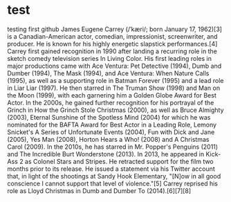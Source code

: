 # test
testing first github
James Eugene Carrey (/ˈkæri/; born January 17, 1962)[3] is a Canadian-American actor, comedian, impressionist, screenwriter, and producer. He is known for his highly energetic slapstick performances.[4]
Carrey first gained recognition in 1990 after landing a recurring role in the sketch comedy television series In Living Color. His first leading roles in major productions came with Ace Ventura: Pet Detective (1994), Dumb and Dumber (1994), The Mask (1994), and Ace Ventura: When Nature Calls (1995), as well as a supporting role in Batman Forever (1995) and a lead role in Liar Liar (1997). He then starred in The Truman Show (1998) and Man on the Moon (1999), with each garnering him a Golden Globe Award for Best Actor.
In the 2000s, he gained further recognition for his portrayal of the Grinch in How the Grinch Stole Christmas (2000), as well as Bruce Almighty (2003), Eternal Sunshine of the Spotless Mind (2004) for which he was nominated for the BAFTA Award for Best Actor in a Leading Role, Lemony Snicket's A Series of Unfortunate Events (2004), Fun with Dick and Jane (2005), Yes Man (2008), Horton Hears a Who! (2008) and A Christmas Carol (2009).
In the 2010s, he has starred in Mr. Popper's Penguins (2011) and The Incredible Burt Wonderstone (2013). In 2013, he appeared in Kick-Ass 2 as Colonel Stars and Stripes. He retracted support for the film two months prior to its release. He issued a statement via his Twitter account that, in light of the shootings at Sandy Hook Elementary, "[N]ow in all good conscience I cannot support that level of violence."[5] Carrey reprised his role as Lloyd Christmas in Dumb and Dumber To (2014).[6][7][8]
